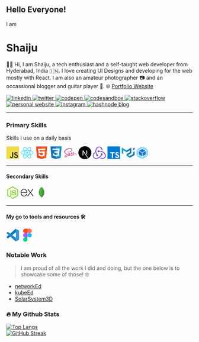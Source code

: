 ## Hello Everyone! 
I am  
# Shaiju

:technologist: Hi, I am Shaiju, a tech enthusiast and a self-taught web developer from Hyderabad, India 🇮🇳. I love creating UI Designs and developing for the web mostly with React. I am also an amateur photographer 📷 and an occassional blogger and guitar player 🎸.
🌐 [Portfolio Website](https://www.shijunambiar.com/)

<div id="badges">
<a href="https://www.linkedin.com/in/nambiars/">
  <img src="https://img.shields.io/badge/linkedin-blue?logo=linkedIn&logoColor=white&?style=for-the-badge" alt="linkedin" />
 </a>
 <a href="https://twitter.com/spknbr">
    <img src="https://img.shields.io/badge/twitter-1DA1F2?logo=twitter&logoColor=white&?style=for-the-badge" alt="twitter" />
  </a>
  <a href="https://codepen.io/shnamb">
    <img src="https://img.shields.io/badge/Codepen-black?logo=codepen&logoColor=white&?style=for-the-badge" alt="codepen" />
  </a>
  <a href="https://codesandbox.io/u/shiju_nam">
    <img src="https://img.shields.io/badge/Codesandbox-black?logo=codesandbox&logoColor=white&?style=for-the-badge" alt="codesandbox" />
  </a>
  <a href="https://stackoverflow.com/users/6543382/shiju-nambiar">
    <img src="https://img.shields.io/badge/Stackoverflow-f48024?logo=stackoverflow&logoColor=white&?style=for-the-badge" alt="stackoverflow" />
  </a>
  <a href="https://shijunambiar.com">
    <img src="https://img.shields.io/badge/Portfolio-informational?logo=appveyor&logoColor=white&?style=for-the-badge" alt="personal website" />
  </a>
  <a href="https://www.instagram.com/nambiarshaiju/">
    <img src="https://img.shields.io/badge/instagram-E1306C?logo=instagram&logoColor=white&?style=for-the-badge" alt="instagram" />
  </a>
  <a href="https://www.instagram.com/nambiarshaiju/">
    <img src="https://img.shields.io/badge/hashnode-0a84ff?logo=hashnode&logoColor=white&?style=for-the-badge" alt="hashnode blog" />
  </a>
</div>

---

### Primary Skills
Skills I use on a daily basis
<div>
  <img src="https://github.com/devicons/devicon/blob/master/icons/javascript/javascript-original.svg" alt="javascript" width="35" height="35" />
  <img src="https://github.com/devicons/devicon/blob/master/icons/react/react-original.svg" alt="javascript" width="35" height="35" />
  <img src="https://github.com/devicons/devicon/blob/master/icons/html5/html5-original.svg" alt="javascript" width="35" height="35" />
  <img src="https://github.com/devicons/devicon/blob/master/icons/css3/css3-original.svg" alt="javascript" width="35" height="35" />
  <img src="https://github.com/devicons/devicon/blob/master/icons/sass/sass-original.svg" alt="javascript" width="35" height="35" />
  <img src="https://github.com/devicons/devicon/blob/master/icons/nextjs/nextjs-original.svg" alt="javascript" width="35" height="35" />
  <img src="https://github.com/devicons/devicon/blob/master/icons/redux/redux-original.svg" alt="javascript" width="35" height="35" />
  <img src="https://github.com/devicons/devicon/blob/master/icons/typescript/typescript-original.svg" alt="javascript" width="35" height="35" />
  <img src="https://github.com/devicons/devicon/blob/master/icons/materialui/materialui-original.svg" alt="javascript" width="35" height="35" />
  <img src="https://github.com/devicons/devicon/blob/master/icons/webpack/webpack-original.svg" alt="javascript" width="35" height="35" />
  
</div>

---

#### Secondary Skills
<div>
  <img src="https://github.com/devicons/devicon/blob/master/icons/nodejs/nodejs-original.svg" alt="javascript" width="35" height="35" />
  <img src="https://github.com/devicons/devicon/blob/master/icons/express/express-original.svg" alt="javascript" width="35" height="35" />
  <img src="https://github.com/devicons/devicon/blob/master/icons/mongodb/mongodb-original.svg" alt="javascript" width="35" height="35" />
</div>

---

#### My go to tools and resources :hammer_and_wrench:
<div>
  <img src="https://github.com/devicons/devicon/blob/master/icons/vscode/vscode-original.svg" alt="javascript" width="35" height="35" />
  <img src="https://github.com/devicons/devicon/blob/master/icons/figma/figma-original.svg" alt="javascript" width="35" height="35" />
</div>

### Notable Work
> I am proud of all the work I did and doing, but the one below is to showcase some of those! 🤓
* [networkEd](https://www.networked.in/)  
* [kubeEd](https://kubeed.netlify.app)  
* [SolarSystem3D](https://solarsystem3d.netlify.app/)


### :fire: My Github Stats
[![Top Langs](https://github-readme-stats.vercel.app/api/top-langs/?username=skoodath&layout=compact)](https://github.com/anuraghazra/github-readme-stats)  
[![GitHub Streak](https://github-readme-streak-stats.herokuapp.com?user=skoodath&theme=default&hide_border=false)](https://git.io/streak-stats)
